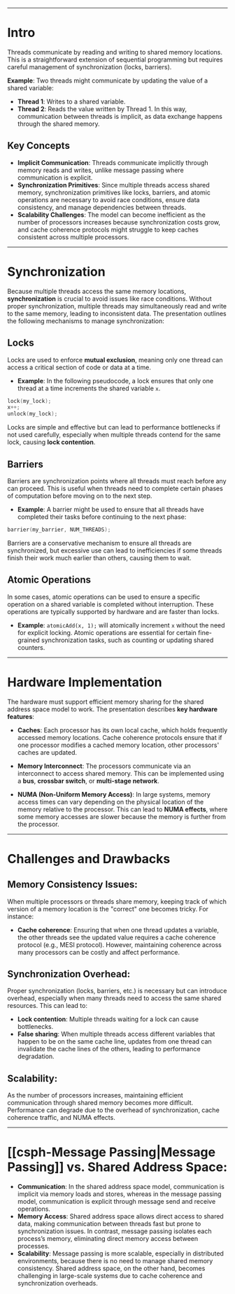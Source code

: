 ***
# Intro

Threads communicate by reading and writing to shared memory locations. This is a straightforward extension of sequential programming but requires careful management of synchronization (locks, barriers).

**Example**:
Two threads might communicate by updating the value of a shared variable:
- **Thread 1**: Writes to a shared variable.
- **Thread 2**: Reads the value written by Thread 1.
In this way, communication between threads is implicit, as data exchange happens through the shared memory.
## Key Concepts

- **Implicit Communication**: Threads communicate implicitly through memory reads and writes, unlike message passing where communication is explicit.
- **Synchronization Primitives**: Since multiple threads access shared memory, synchronization primitives like locks, barriers, and atomic operations are necessary to avoid race conditions, ensure data consistency, and manage dependencies between threads.
- **Scalability Challenges**: The model can become inefficient as the number of processors increases because synchronization costs grow, and cache coherence protocols might struggle to keep caches consistent across multiple processors.
***
# Synchronization

Because multiple threads access the same memory locations, **synchronization** is crucial to avoid issues like race conditions. Without proper synchronization, multiple threads may simultaneously read and write to the same memory, leading to inconsistent data. The presentation outlines the following mechanisms to manage synchronization:
## **Locks**
Locks are used to enforce **mutual exclusion**, meaning only one thread can access a critical section of code or data at a time.

- **Example**: In the following pseudocode, a lock ensures that only one thread at a time increments the shared variable `x`.
```C
lock(my_lock); 
x++; 
unlock(my_lock);
```
Locks are simple and effective but can lead to performance bottlenecks if not used carefully, especially when multiple threads contend for the same lock, causing **lock contention**.
## Barriers
Barriers are synchronization points where all threads must reach before any can proceed. This is useful when threads need to complete certain phases of computation before moving on to the next step.
- **Example**: A barrier might be used to ensure that all threads have completed their tasks before continuing to the next phase:
```C
barrier(my_barrier, NUM_THREADS);
```
Barriers are a conservative mechanism to ensure all threads are synchronized, but excessive use can lead to inefficiencies if some threads finish their work much earlier than others, causing them to wait.
## Atomic Operations
In some cases, atomic operations can be used to ensure a specific operation on a shared variable is completed without interruption. These operations are typically supported by hardware and are faster than locks.
- **Example**: `atomicAdd(x, 1);` will atomically increment `x` without the need for explicit locking.
Atomic operations are essential for certain fine-grained synchronization tasks, such as counting or updating shared counters.
***
# Hardware Implementation

The hardware must support efficient memory sharing for the shared address space model to work. The presentation describes **key hardware features**:

- **Caches**: Each processor has its own local cache, which holds frequently accessed memory locations. Cache coherence protocols ensure that if one processor modifies a cached memory location, other processors' caches are updated.
    
- **Memory Interconnect**: The processors communicate via an interconnect to access shared memory. This can be implemented using a **bus**, **crossbar switch**, or **multi-stage network**.
    
- **NUMA (Non-Uniform Memory Access)**: In large systems, memory access times can vary depending on the physical location of the memory relative to the processor. This can lead to **NUMA effects**, where some memory accesses are slower because the memory is further from the processor.
***
# Challenges and Drawbacks
## **Memory Consistency Issues**:
When multiple processors or threads share memory, keeping track of which version of a memory location is the "correct" one becomes tricky. For instance:

- **Cache coherence**: Ensuring that when one thread updates a variable, the other threads see the updated value requires a cache coherence protocol (e.g., MESI protocol). However, maintaining coherence across many processors can be costly and affect performance.
## **Synchronization Overhead**:
Proper synchronization (locks, barriers, etc.) is necessary but can introduce overhead, especially when many threads need to access the same shared resources. This can lead to:
- **Lock contention**: Multiple threads waiting for a lock can cause bottlenecks.
- **False sharing**: When multiple threads access different variables that happen to be on the same cache line, updates from one thread can invalidate the cache lines of the others, leading to performance degradation.
## **Scalability**:
As the number of processors increases, maintaining efficient communication through shared memory becomes more difficult. Performance can degrade due to the overhead of synchronization, cache coherence traffic, and NUMA effects.
***
# [[csph-Message Passing|Message Passing]] vs. Shared Address Space:

- **Communication**: In the shared address space model, communication is implicit via memory loads and stores, whereas in the message passing model, communication is explicit through message send and receive operations.
- **Memory Access**: Shared address space allows direct access to shared data, making communication between threads fast but prone to synchronization issues. In contrast, message passing isolates each process’s memory, eliminating direct memory access between processes.
- **Scalability**: Message passing is more scalable, especially in distributed environments, because there is no need to manage shared memory consistency. Shared address space, on the other hand, becomes challenging in large-scale systems due to cache coherence and synchronization overheads.